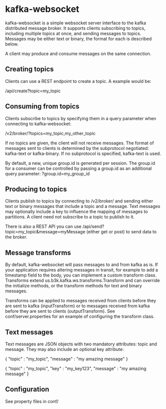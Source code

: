 # kafka-websocket

kafka-websocket is a simple websocket server interface to the kafka distributed message broker. It supports clients
subscribing to topics, including multiple topics at once, and sending messages to topics. Messages may be either text
or binary, the format for each is described below.

A client may produce and consume messages on the same connection.

## Creating topics

Clients can use a REST endpoint to create a topic. A example would be:

/api/create?topic=my_topic

## Consuming from topics

Clients subscribe to topics by specifying them in a query parameter when connecting to kafka-websocket:

/v2/broker/?topics=my_topic,my_other_topic

If no topics are given, the client will not receive messages. The format of messages sent to clients is determined by
the subprotocol negotiated: kafka-text or kafka-binary. If no subprotocol is specified, kafka-text is used.

By default, a new, unique group.id is generated per session. The group.id for a consumer can be controlled by passing a
group.id as an additional query parameter: ?group.id=my_group_id

## Producing to topics

Clients publish to topics by connecting to /v2/broker/ and sending either text or binary messages that include a topic
and a message. Text messages may optionally include a key to influence the mapping of messages to partitions. A client
need not subscribe to a topic to publish to it.

There is also a REST API you can use /api/send?topic=my_topic&message=myMessage (either get or post) to send data to the broker. 


## Message transforms

By default, kafka-websocket will pass messages to and from kafka as is. If your application requires altering messages
in transit, for example to add a timestamp field to the body, you can implement a custom transform class. Transforms
extend us.b3k.kafka.ws.transforms.Transform and can override the initialize methods, or the transform methods for text
and binary messages.

Transforms can be applied to messages received from clients before they are sent to kafka (inputTransform) or to
messages received from kafka before they are sent to clients (outputTransform). See conf/server.properties for an
example of configuring the transform class.

## Text messages

Text messages are JSON objects with two mandatory attributes: topic and message. They may also include an optional key
attribute:

{ "topic" : "my_topic", "message" : "my amazing message" }

{ "topic" : "my_topic", "key" : "my_key123", "message" : "my amazing message" }

## Configuration

See property files in conf/
